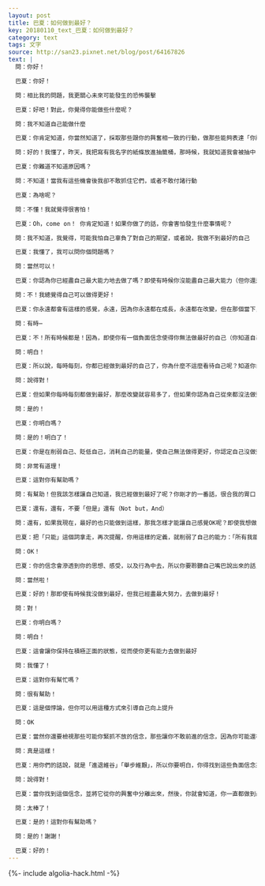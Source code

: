 ```yaml
---
layout: post
title: 巴夏：如何做到最好？
key: 20180110_text_巴夏：如何做到最好？
category: text
tags: 文字
source: http://san23.pixnet.net/blog/post/64167826
text: |
  問：你好！

  巴夏：你好！

  問：相比我的問題，我更關心未來可能發生的恐怖襲擊

  巴夏：好吧！對此，你覺得你能做些什麼呢？

  問：我不知道自己能做什麼

  巴夏：你肯定知道，你當然知道了，採取那些跟你的興奮相一致的行動，做那些能夠表達「你所喜好的實相」的事情

  問：好的！我懂了，昨天，我把寫有我名字的紙條放進抽籤桶，那時候，我就知道我會被抽中（與巴夏對話），但我提前走了，因為我要去工作，後來我真被抽中了，這讓我想到，我真正想問的問題，是關於⋯我不知道為什麼，我為自己創造了這麼多 不可思議的機會

  巴夏：你難道不知道原因嗎？

  問：不知道！當我有這些機會後我卻不敢抓住它們，或者不敢付諸行動

  巴夏：為啥呢？

  問：不懂！我就覺得很害怕！

  巴夏：Oh，come on！ 你肯定知道！如果你做了的話，你會害怕發生什麼事情呢？

  問：我不知道，我覺得，可能我怕自己辜負了對自己的期望，或者說，我做不到最好的自己

  巴夏：我懂了，我可以問你個問題嗎？

  問：當然可以！

  巴夏：你認為你已經盡自己最大能力地去做了嗎？即使有時候你沒能盡自己最大能力（但你還是相信自己已經盡自己最大能力了）

  問：不！我總覺得自己可以做得更好！

  巴夏：你永遠都會有這樣的感覺，永遠，因為你永遠都在成長，永遠都在改變，但在那個當下，你是否做最好的自己呢？你是否知道，如何做才是最好的你？

  問：有時⋯

  巴夏：不！所有時候都是！因為，即使你有一個負面信念使得你無法做最好的自己（你知道自己可以），但實際上，你仍然已經做到最好的自己了，即使你身上有這麼一個負面信念，明白嗎？

  問：明白！

  巴夏：所以說，每時每刻，你都已經做到最好的自己了，你為什麼不這麼看待自己呢？知道你自己一直都是做到最好並不意味著你無法做得更好，並不意味著你就不能改變

  問：說得對！

  巴夏：但如果你每時每刻都做到最好，那麼改變就容易多了，但如果你認為自己從來都沒法做到最好的自己，那你怎麼可能接受這樣的觀點呢？

  問：是的！

  巴夏：你明白嗎？

  問：是的！明白了！

  巴夏：你是在削弱自己、貶低自己，消耗自己的能量，使自己無法做得更好，你認定自己沒做到最好就是在懷疑自己、否定自己，我說得有道理嗎？

  問：非常有道理！

  巴夏：這對你有幫助嗎？

  問：有幫助！但我該怎樣讓自己知道，我已經做到最好了呢？你剛才的一番話，很合我的胃口（共鳴），但是⋯

  巴夏：還有，還有，不要「但是」還有（Not but，And）

  問：還有，如果我現在，最好的也只能做到這樣，那我怎樣才能讓自己感覺OK呢？即使我想做得更好？

  巴夏：把「只能」這個詞拿走，再次提醒，你用這樣的定義，就削弱了自己的能力：「所有我能做的，也只能是這樣子」，所以說，這是自我思維的框架，它是你「相信什麼是真實」的框架（信念的框架）

  問：OK！

  巴夏：你的信念會滲透到你的思想、感受，以及行為中去，所以你要聆聽自己嘴巴說出來的話，因為通常來說，你的話會透露出你認為自己是什麼樣的人，就像你剛才的話，其實是在說：「我真的不認為自己有能力做其他事」，而這不是真實的，這只是個信念而不是事實，所以你可以說：「好吧！既然我的意願是做到最好」這是你的意願，是吧？

  問：當然啦！

  巴夏：好的！那即使有時候我沒做到最好，但我已經盡最大努力，去做到最好！

  問：對！

  巴夏：你明白嗎？

  問：明白！

  巴夏：這會讓你保持在積極正面的狀態，從而使你更有能力去做到最好

  問：我懂了！

  巴夏：這對你有幫忙嗎？

  問：很有幫助！

  巴夏：這是個悖論，但你可以用這種方式來引導自己向上提升

  問：OK

  巴夏：當然你還要檢視那些可能你緊抓不放的信念，那些讓你不敢前進的信念，因為你可能還在做另一件事，就是，你說「我怕自己做到最好」，「但同時，我也懲罰自己，因為沒做到最好」

  問：真是這樣！

  巴夏：用你們的話說，就是「進退維谷」「舉步維艱」，所以你要明白，你得找到這些負面信念系統，是它們使你覺得「做最好的自己」比「清理它們」還可怕的

  問：說得對！

  巴夏：當你找到這個信念，並將它從你的興奮中分離出來，然後，你就會知道，你一直都做到最好，並且，你會做得越來越好！

  問：太棒了！

  巴夏：是的！這對你有幫助嗎？

  問：是的！謝謝！

  巴夏：好的！
---
```


{%- include algolia-hack.html -%}
